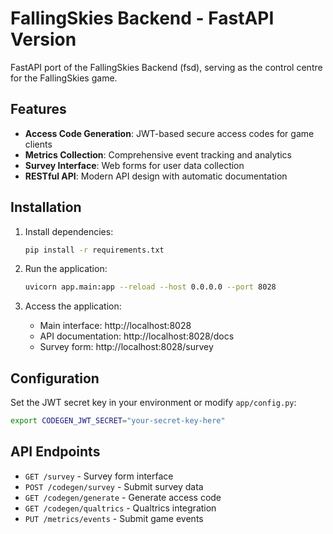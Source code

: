 # FallingSkies Backend - FastAPI Version

FastAPI port of the FallingSkies Backend (fsd), serving as the control centre for the FallingSkies game.

## Features

- **Access Code Generation**: JWT-based secure access codes for game clients
- **Metrics Collection**: Comprehensive event tracking and analytics
- **Survey Interface**: Web forms for user data collection
- **RESTful API**: Modern API design with automatic documentation

## Installation

1. Install dependencies:
   ```bash
   pip install -r requirements.txt
   ```

2. Run the application:
   ```bash
   uvicorn app.main:app --reload --host 0.0.0.0 --port 8028
   ```

3. Access the application:
   - Main interface: http://localhost:8028
   - API documentation: http://localhost:8028/docs
   - Survey form: http://localhost:8028/survey

## Configuration

Set the JWT secret key in your environment or modify `app/config.py`:
```bash
export CODEGEN_JWT_SECRET="your-secret-key-here"
```

## API Endpoints

- `GET /survey` - Survey form interface
- `POST /codegen/survey` - Submit survey data
- `GET /codegen/generate` - Generate access code
- `GET /codegen/qualtrics` - Qualtrics integration
- `PUT /metrics/events` - Submit game events